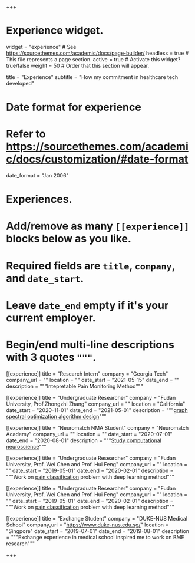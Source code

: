 +++
# Experience widget.
widget = "experience"  # See https://sourcethemes.com/academic/docs/page-builder/
headless = true  # This file represents a page section.
active = true  # Activate this widget? true/false
weight = 50  # Order that this section will appear.

title = "Experience"
subtitle = "How my commitment in healthcare tech developed"

# Date format for experience
#   Refer to https://sourcethemes.com/academic/docs/customization/#date-format
date_format = "Jan 2006"

# Experiences.
#   Add/remove as many `[[experience]]` blocks below as you like.
#   Required fields are `title`, `company`, and `date_start`.
#   Leave `date_end` empty if it's your current employer.
#   Begin/end multi-line descriptions with 3 quotes `"""`.
[[experience]]
  title = "Research Intern"
  company = "Georgia Tech"
  company_url = ""
  location = ""
  date_start = "2021-05-15"
  date_end = ""
  description = """Intepretable Pain Monitoring Method"""

[[experience]]
  title = "Undergraduate Researcher"
  company = "Fudan University, Prof.Zhongzhi Zhang"
  company_url = ""
  location = "California"
  date_start = "2020-11-01"
  date_end = "2021-05-01"
  description = """[graph spectral optimization algorithm design](https://runwang.xyz/project/gr/)"""

[[experience]]
  title = "Neuromatch NMA Student"
  company = "Neuromatch Academy"
  company_url = ""
  location = ""
  date_start = "2020-07-01"
  date_end = "2020-08-01"
  description = """[Study computational neuroscience](https://github.com/SamanthaWangdl/course-content)"""


[[experience]]
  title = "Undergraduate Researcher"
  company = "Fudan University, Prof. Wei Chen and Prof. Hui Feng"
  company_url = ""
  location = ""
  date_start = "2019-05-01"
  date_end = "2020-02-01"
  description = """Work on [pain classification](https://runwang.xyz/project/pain/) problem with deep learning method"""

[[experience]]
  title = "Undergraduate Researcher"
  company = "Fudan University, Prof. Wei Chen and Prof. Hui Feng"
  company_url = ""
  location = ""
  date_start = "2019-05-01"
  date_end = "2020-02-01"
  description = """Work on [pain classification](https://runwang.xyz/project/pain/) problem with deep learning method"""

[[experience]]
  title = "Exchange Student"
  company = "DUKE-NUS Medical School"
  company_url = "https://www.duke-nus.edu.sg/"
  location = "Singpore"
  date_start = "2019-07-01"
  date_end = "2019-08-01"
  description = """Exchange experience in medical school inspired me to work on BME research"""


+++

